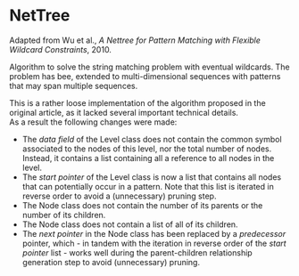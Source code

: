 # NetTree

Adapted from Wu et al., _A Nettree for Pattern Matching with Flexible Wildcard Constraints_, 2010.

Algorithm to solve the string matching problem with eventual wildcards.
The problem has bee, extended to multi-dimensional sequences with patterns that may span multiple sequences.

This is a rather loose implementation of the algorithm proposed in the original article, as it lacked several important technical details.  
As a result the following changes were made:

- The _data field_ of the Level class does not contain the common symbol associated to the nodes of this level, nor the total number of nodes. Instead, it contains a list containing all a reference to all nodes in the level.
- The _start pointer_ of the Level class is now a list that contains all nodes that can potentially occur in a pattern. Note that this list is iterated in reverse order to avoid a (unnecessary) pruning step.
- The Node class does not contain the number of its parents or the number of its children.
- The Node class does not contain a list of all of its children.
- The _next pointer_ in the Node class has been replaced by a _predecessor_ pointer, which - in tandem with the iteration in reverse order of the _start pointer_ list - works well during the parent-children relationship generation step to avoid (unnecessary) pruning.
